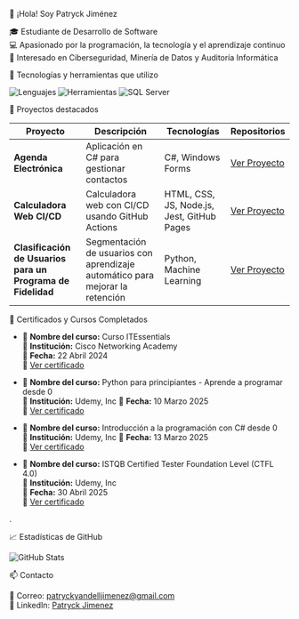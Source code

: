 👋 ¡Hola! Soy Patryck Jiménez

🎓 Estudiante de Desarrollo de Software  
💻 Apasionado por la programación, la tecnología y el aprendizaje continuo  
🔐 Interesado en Ciberseguridad, Minería de Datos y Auditoría Informática  


🚀 Tecnologías y herramientas que utilizo

![Lenguajes](https://skillicons.dev/icons?i=cs,java,python,html,css,js,sql,docker,nodejs,react,ts)
![Herramientas](https://skillicons.dev/icons?i=git,github,vscode,visualstudio,mysql,oracle,mssql)
![SQL Server](https://img.icons8.com/color/48/000000/microsoft-sql-server.png)



📌 Proyectos destacados

|  Proyecto |  Descripción  |  Tecnologías  |  Repositorios |
| ------------------------------ | --------------------------------------------------------------- | -------------------------- | --------------------------------- |
| **Agenda Electrónica**         | Aplicación en C# para gestionar contactos                        | C#, Windows Forms           | [Ver Proyecto](https://github.com/jpatryck04/AgendaElectronica.git) |
| **Calculadora Web CI/CD**      | Calculadora web con CI/CD usando GitHub Actions                  | HTML, CSS, JS, Node.js, Jest, GitHub Pages | [Ver Proyecto](https://github.com/jpatryck04/aplicacion-ci-cd.git) |
| **Clasificación de Usuarios para un Programa de Fidelidad** | Segmentación de usuarios con aprendizaje automático para mejorar la retención | Python, Machine Learning    | [Ver Proyecto](https://github.com/jpatryck04/Inteligencia_Artificial.git) |



🏅 Certificados y Cursos Completados

 - 📘 **Nombre del curso:** Curso ITEssentials  
  🏫 **Institución:** Cisco Networking Academy  
  📅 **Fecha:** 22 Abril 2024  
  📄 [Ver certificado](./certificados/ITEssentialsUpdate20250313-28-oua1fi.pdf)


  - 📘 **Nombre del curso:** Python para principiantes - Aprende a programar desde 0  
  🏫 **Institución:** Udemy, Inc
  📅 **Fecha:** 10 Marzo 2025  
  📄 [Ver certificado](./certificados/Certificado%20Udemy%20-%20Python.pdf)


   - 📘 **Nombre del curso:** Introducción a la programación con C# desde 0  
  🏫 **Institución:** Udemy, Inc
  📅 **Fecha:** 13 Marzo 2025  
  📄 [Ver certificado](./certificados/Certificado%20Udemy%20-%20C%23.pdf)


  - 📘 **Nombre del curso:** ISTQB Certified Tester Foundation Level (CTFL 4.0)  
  🏫 **Institución:** Udemy, Inc  
  📅 **Fecha:** 30 Abril 2025  
  📄 [Ver certificado](./certificados/ISTQB%20Certified%20Tester%20Foundation%20Level%20(CTFL%204.0).pdf)




.




📈 Estadísticas de GitHub

![GitHub Stats](https://github-readme-stats.vercel.app/api?username=jpatryck04&show_icons=true&theme=radical)


📫 Contacto

📧 Correo: patryckyandelljimenez@gmail.com  
💼 LinkedIn: [Patryck Jimenez](http://www.linkedin.com/in/patryck-jim%C3%A9nez)
